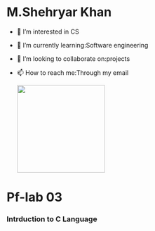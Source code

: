 # M.Shehryar Khan
- 👀 I’m interested in CS
- 🌱 I’m currently learning:Software engineering
- 💞️ I’m looking to collaborate on:projects
- 📫 How to reach me:Through my email

  <img src="https://github.com/user-attachments/assets/3e96772b-cba5-4141-b0ff-eb827bac1326" width="200"/>

# Pf-lab 03
### Intrduction to C Language

